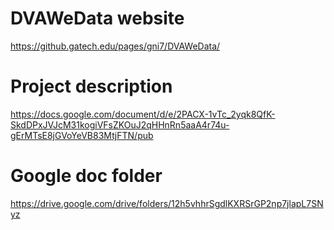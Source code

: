 # DVAWeData website
https://github.gatech.edu/pages/gni7/DVAWeData/


# Project description
https://docs.google.com/document/d/e/2PACX-1vTc_2yqk8QfK-SkdDPxJVJcM31kogiVFsZKOuJ2qHHnRn5aaA4r74u-gErMTsE8jGVoYeVB83MtjFTN/pub


# Google doc folder
https://drive.google.com/drive/folders/12h5vhhrSgdlKXRSrGP2np7jlapL7SNyz

